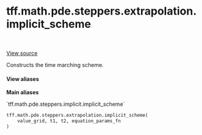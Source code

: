 <div itemscope itemtype="http://developers.google.com/ReferenceObject">
<meta itemprop="name" content="tff.math.pde.steppers.extrapolation.implicit_scheme" />
<meta itemprop="path" content="Stable" />
</div>

# tff.math.pde.steppers.extrapolation.implicit_scheme

<!-- Insert buttons and diff -->

<table class="tfo-notebook-buttons tfo-api" align="left">
</table>

<a target="_blank" href="https://github.com/google/tf-quant-finance/blob/master/tf_quant_finance/math/pde/steppers/weighted_implicit_explicit.py">View source</a>



Constructs the time marching scheme.

<section class="expandable">
  <h4 class="showalways">View aliases</h4>
  <p>
<b>Main aliases</b>
<p>`tff.math.pde.steppers.implicit.implicit_scheme`</p>
</p>
</section>

```python
tff.math.pde.steppers.extrapolation.implicit_scheme(
    value_grid, t1, t2, equation_params_fn
)
```



<!-- Placeholder for "Used in" -->
